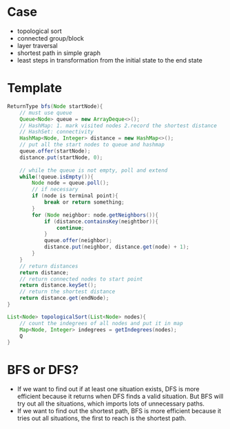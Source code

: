 # Case

- topological sort
- connected group/block
- layer traversal
- shortest path in simple graph
- least steps in transformation from the initial state to the end state

# Template

```Java
ReturnType bfs(Node startNode){
    // must use queue
    Queue<Node> queue = new ArrayDeque<>();
    // HashMap: 1. mark visited nodes 2.record the shortest distance
    // HashSet: connectivity
    HashMap<Node, Integer> distance = new HashMap<>();
    // put all the start nodes to queue and hashmap
    queue.offer(startNode);
    distance.put(startNode, 0);
    
    // while the queue is not empty, poll and extend
    while(!queue.isEmpty()){
        Node node = queue.poll();
        // if necessary
        if (node is terminal point){
            break or return something;
        }
        for (Node neighbor: node.getNeighbors()){
            if (distance.containsKey(neightbor)){
                continue;
            }
            queue.offer(neighbor);
            distance.put(neighbor, distance.get(node) + 1);
        }
    }
    // return distances
    return distance;
    // return connected nodes to start point
    return distance.keySet();
    // return the shortest distance
    return distance.get(endNode);
}
```



```java
List<Node> topologicalSort(List<Node> nodes){
	// count the indegrees of all nodes and put it in map
	Map<Node, Integer> indegrees = getIndegrees(nodes);
	Q
}
```



# BFS or DFS?

- If we want to find out if at least one situation exists, DFS is more efficient because it returns when DFS finds a valid situation. But BFS will try out all the situations, which imports lots of unnecessary paths.
- If we want to find out the shortest path, BFS is more efficient because it tries out all situations, the first to reach is the shortest path.
